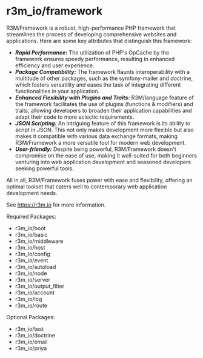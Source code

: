 # r3m_io/framework

R3M/Framework is a robust, high-performance PHP framework that streamlines the process of developing comprehensive websites and applications.
Here are some key attributes that distinguish this framework:
- ***Rapid Performance:***
The utilization of PHP's OpCache by the framework ensures speedy performance, resulting in enhanced efficiency and user experience.
- ***Package Compatibility:***
The framework flaunts interoperability with a multitude of other packages, such as the symfony-mailer and doctrine, which fosters versatility and eases the task of integrating different functionalities in your application.
- ***Enhanced Flexibility with Plugins and Traits:***
R3M/language feature of the framework facilitates the use of plugins (functions & modifiers) and traits, allowing developers to broaden their application capabilities and adapt their code to more eclectic requirements.
- ***JSON Scripting:***
An intriguing feature of this framework is its ability to script in JSON. This not only makes development more flexible but also makes it compatible with various data exchange formats, making R3M/Framework a more versatile tool for modern web development.
- ***User-friendly:***
Despite being powerful, R3M/Framework doesn't compromise on the ease of use, making it well-suited for both beginners venturing into web application development and seasoned developers seeking powerful tools.

All in all, R3M/Framework fuses power with ease and flexibility, offering an optimal toolset that caters well to contemporary web application development needs.

See https://r3m.io for more information.

Required Packages:
- r3m_io/boot
- r3m_io/basic
- r3m_io/middleware
- r3m_io/host
- r3m_io/config
- r3m_io/event
- r3m_io/autoload
- r3m_io/node
- r3m_io/server
- r3m_io/output_filter
- r3m_io/account
- r3m_io/log
- r3m_io/route

Optional Packages:

- r3m_io/test
- r3m_io/doctrine
- r3m_io/email
- r3m_io/priya
